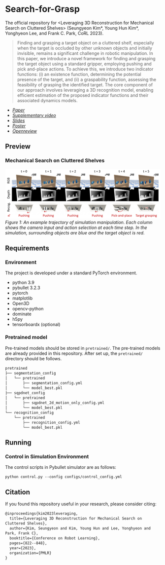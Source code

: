 # Search-for-Grasp
The official repository for \<Leveraging 3D Reconstruction for Mechanical Search on Cluttered Shelves\> (Seungyeon Kim*, Young Hun Kim*, Yonghyeon Lee, and Frank C. Park, CoRL 2023).

> Finding and grasping a target object on a cluttered shelf, especially when the target is occluded by other unknown objects and initially invisible, remains a significant challenge in robotic manipulation. In this paper, we introduce a novel framework for finding and grasping the target object using a standard gripper, employing pushing and pick and-place actions. To achieve this, we introduce two indicator functions: (i) an existence function, determining the potential presence of the target, and (ii) a graspability function, assessing the feasibility of grasping the identified target. The core component of our approach involves leveraging a 3D recognition model, enabling efficient estimation of the proposed indicator functions and their associated dynamics models.

- *[Paper](https://proceedings.mlr.press/v229/kim23a/kim23a.pdf)* 
- *[Supplementary video](https://www.youtube.com/watch?v=FoejNGHf1XM&t=2s)*
- *[Slides](https://drive.google.com/file/d/12B6Xd9QTmh-tj19Ddhc-OTpQF9nHDPcd/view?usp=drive_link)*
- *[Poster](https://drive.google.com/file/d/125g_tewVmJ0L1F-pEZBpRGNSHcpZs8Kw/view?usp=drive_link)*
- *[Openreview](https://openreview.net/forum?id=ycy47ZX0Oc)*

## Preview
### Mechanical Search on Cluttered Shelves
![sim_results](figures/sim_results.PNG)
<I>Figure 1: An example trajectory of simulation manipulation. Each column shows the camera input
and action selection at each time step. In the simulation, surrounding objects are blue and the target
object is red. </I>

## Requirements
### Environment
The project is developed under a standard PyTorch environment.
- python 3.9
- pybullet 3.2.3
- pytorch
- matplotlib
- Open3D
- opencv-python
- dominate
- h5py
- tensorboardx (optional)

<!-- - tqdm
- h5py
- Open3D
- scipy
- scikit-learn 
- opencv-python
- imageio
- matplotlib
- scikit-image
- dominate
- numba -->

### Pretrained model
Pre-trained models should be stored in `pretrained/`. The pre-trained models are already provided in this repository. After set up, the `pretrained/` directory should be follows.
```
pretrained
├── segmentation_config
│   └── pretrained
│       ├── segmentation_config.yml
│       └── model_best.pkl
├── sqpdnet_config
│   └── pretrained
│       ├── sqpdnet_2d_motion_only_config.yml
│       └── model_best.pkl
└── recognition_config
    └── pretrained
        ├── recognition_config.yml
        └── model_best.pkl
```

## Running
### Control in Simulation Environment
The control scripts in Pybullet simulator are as follows:
```
python control.py --config configs/control_config.yml
```

<!-- ### Spawn Object Sets for Experiments
The scripts in Pybullet simulator are as follows:
```
python spawn.py
```

### Replay Episodes
The scripts in Pybullet simulator are as follows:
```
python replay_episode.py 
```

### (Optional) Train Models
The training script is `train.py`. 
- `--config` specifies a path to a configuration yml file.
- `--logdir` specifies a directory where the results will be saved.
- `--run` specifies a name for an experiment.
- `--device` specifies an GPU number to use.

Training codes for recognition network, segmentation network, and pushing dynamics model are as follows:
```
python train.py --config configs/{X}_config.yml
```
- `X` is either `segmentation`, `recognition`, `sqpdnet_2d_motion_only_config`, or `sqpdnet_3d_motion_only_config`. 
- If you want to see the results of the intermediate training process in tensorboard, run this code:
  ```
  tensorboard --logdir train_results/{X}_config --host {ip address}
  ```

If you want to generate your own custom dataset, run the following script:
```shell
python data_generation.py --enable_gui                # PyBullet UI on/off
                          --folder_name test          # folder name of the generated dataset
                          --object_types box cylinder # used object types for data generation
                          --num_objects 4             # can be 1~4; currently the max number of object is 4
                          --push_num 20               # max number of pushing per sequence
                          --training_num 150          # the number of training set; total number of training set is (training_num * push_num)
                          --validation_num 15         # the number of validation set; total number of validation set is (validation_num * push_num)
                          --test_num 15               # the number of test set; total number of test set is (test_num * push_num)
``` -->

## Citation
If you found this repository useful in your research, please consider citing:
```
@inproceedings{kim2023leveraging,
  title={Leveraging 3D Reconstruction for Mechanical Search on Cluttered Shelves},
  author={Kim, Seungyeon and Kim, Young Hun and Lee, Yonghyeon and Park, Frank C},
  booktitle={Conference on Robot Learning},
  pages={822--848},
  year={2023},
  organization={PMLR}
}
```